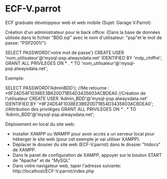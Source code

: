 # ECF-V.parrot
ECF graduate développeur web et web mobile (Sujet: Garage V.Parrot)

Création d'un administrateur pour le back office:
(Dans la base de données utilisée dans le fichier "BDD.sql" avec le nom d'utilisateur: "psp"et le mot de passe: "PSP2001/"):

SELECT PASSWORD('votre mot de passe')
CREATE USER 'nom_utilisateur'@'mysql-psp.alwaysdata.net' IDENTIFIED BY 'mdp_chiffré';
GRANT ALL PRIVILEGES ON * . * TO 'nom_utilisateur'@'mysql-psp.alwaysdata.net';

Exemple: 

SELECT PASSWORD('AdminBDD');
//Me retourne : *9F24D54F1038EE3B620D71B54D3435603ACBDEA0
//Création de l'utilisateur
CREATE USER 'Admin_BDD'@'mysql-psp.alwaysdata.net' IDENTIFIED BY '*9F24D54F1038EE3B620D71B54D3435603ACBDEA0';
//Attribution des privilèges
GRANT ALL PRIVILEGES ON * . * TO 'Admin_BDD'@'mysql-psp.alwaysdata.net';


Déploiement en local du site web:

- Installer XAMPP ou WAMPP pour avoir accès a un serveur local pour héberger le site web (pour cet exemple je vai utiliser XAMPP).
- Déplacer le dossier du site web (ECF-V.parrot) dans le dossier "htdocs" de XAMPP.
- Dans le panel de configuration de XAMPP, appuyer sur le bouton START de "Apache" et de "MySQL"
- Dans votre navigateur web, taper l'adresse suivante: http://localhost/ECF-V.parrot/index.php